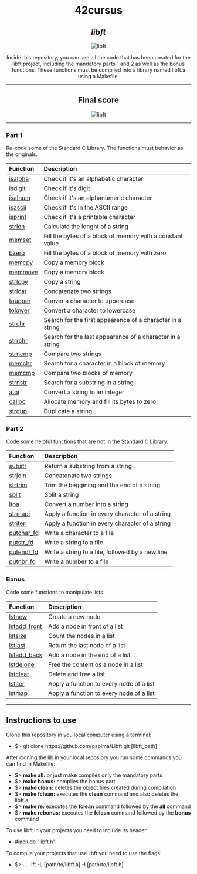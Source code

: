 <h1 align=center>
	<b>42cursus</b>
</h1>

<div align=center>
	<h2>
		<i>libft</i>
	</h2>
	<img src=https://github.com/gapima/Libft/assets/71856172/9adf2837-90cd-47fd-bb69-bbbfe74cb570 alt=libft badge/>
	<p align=center>
    		Inside this repository, you can see all the code that has been created for the libft project, including the mandatory parts 1 and 2 as well as the bonus functions. These functions must be compiled into a library named libft.a using a Makefile.
	</p>
</div>

---

<div align=center>
	<h2>
		Final score
	</h2>
	<img src=https://github.com/gapima/Libft/assets/71856172/37b2712f-5d11-49c8-a22d-dd829c3293e7 alt=libft grade/>
</div>

---

<h3 align=left>
    Part 1
</h3>
<p>
    Re-code some of the Standard C Library. The functions must behavior as the originals.
</p>

| Function | Description |
| :--- | :--- |
| [isalpha](https://github.com/gapima/Libft/blob/main/functions/ft_isalpha.c) | Check if it's an alphabetic character |
| [isdigit](https://github.com/gapima/Libft/blob/main/functions/ft_isdigit.c) | Check if it's digit |
| [isalnum](https://github.com/gapima/Libft/blob/main/functions/ft_isalnum.c) | Check if it's an alphanumeric character |
| [isascii](https://github.com/gapima/Libft/blob/main/functions/ft_isascii.c) | Check if it's in the ASCII range |
| [isprint](https://github.com/gapima/Libft/blob/main/functions/ft_isprint.c) | Check if it's a printable character |
| [strlen](https://github.com/gapima/Libft/blob/main/functions/ft_strlen.c) | Calculate the lenght of a string |
| [memset](https://github.com/gapima/Libft/blob/main/functions/ft_memset.c) | Fill the bytes of a block of memory with a constant value |
| [bzero](https://github.com/gapima/Libft/blob/main/functions/ft_bzero.c) | Fill the bytes of a block of memory with zero |
| [memcpy](https://github.com/gapima/Libft/blob/main/functions/ft_memcpy.c) | Copy a memory block |
| [memmove](https://github.com/gapima/Libft/blob/main/functions/ft_memmove.c) | Copy a memory block |
| [strlcpy](https://github.com/gapima/Libft/blob/main/functions/ft_strlcpy.c) | Copy a string |
| [strlcat](https://github.com/gapima/Libft/blob/main/functions/ft_strlcat.c) | Concatenate two strings |
| [toupper](https://github.com/gapima/Libft/blob/main/functions/ft_toupper.c) | Conver a character to uppercase |
| [tolower](https://github.com/gapima/Libft/blob/main/functions/ft_tolower.c) | Convert a character to lowercase |
| [strchr](https://github.com/gapima/Libft/blob/main/functions/ft_strchr.c) | Search for the first appearence of a character in a string |
| [strrchr](https://github.com/gapima/Libft/blob/main/functions/ft_strrchr.c) | Search for the last appearence of a character in a string |
| [strncmp](https://github.com/gapima/Libft/blob/main/functions/ft_strncmp.c) | Compare two strings |
| [memchr](https://github.com/gapima/Libft/blob/main/functions/ft_memchr.c) | Search for a character in a block of memory |
| [memcmp](https://github.com/gapima/Libft/blob/main/functions/ft_memcmp.c) | Compare two blocks of memory |
| [strnstr](https://github.com/gapima/Libft/blob/main/functions/ft_strnstr.c) | Search for a substring in a string |
| [atoi](https://github.com/gapima/Libft/blob/main/functions/ft_atoi.c) | Convert a string to an integer |
| [calloc](https://github.com/gapima/Libft/blob/main/functions/ft_calloc.c) | Allocate memory and fill its bytes to zero |
| [strdup](https://github.com/gapima/Libft/blob/main/functions/ft_strdup.c) | Duplicate a string |

<h3 align=left>
    Part 2
</h3>
<p>
    Code some helpful functions that are not in the Standard C Library.
</p>

| Function | Description |
| :--- | :--- |
| [substr](https://github.com/gapima/Libft/blob/main/functions/ft_substr.c) | Return a substring from a string |
| [strjoin](https://github.com/gapima/Libft/blob/main/functions/ft_strjoin.c) | Concatenate two strings |
| [strtrim](https://github.com/gapima/Libft/blob/main/functions/ft_strtrim.c) | Trim the beggining and the end of a string |
| [split](https://github.com/gapima/Libft/blob/main/functions/ft_split.c) | Split a string |
| [itoa](https://github.com/gapima/Libft/blob/main/functions/ft_itoa.c) | Convert a number into a string |
| [strmapi](https://github.com/gapima/Libft/blob/main/functions/ft_strmapi.c) | Apply a function in every character of a string |
| [striteri](https://github.com/gapima/Libft/blob/main/functions/ft_striteri.c) | Apply a function in every character of a string |
| [putchar_fd](https://github.com/gapima/Libft/blob/main/functions/ft_putchar_fd.c) | Write a character to a file |
| [putstr_fd](https://github.com/gapima/Libft/blob/main/functions/ft_putstr_fd.c) | Write a string to a file |
| [putendl_fd](https://github.com/gapima/Libft/blob/main/functions/ft_putendl_fd.c) | Write a string to a file, followed by a new line |
| [putnbr_fd](https://github.com/gapima/Libft/blob/main/functions/ft_putnbr_fd.c) | Write a number to a file |

<h3 align=left>
    Bonus
</h3>
<p>
    Code some functions to manipulate lists.
</p>

| Function | Description |
| :--- | :--- |
| [lstnew](https://github.com/gapima/Libft/blob/main/functions/ft_lstnew.c) | Create a new node |
| [lstadd_front](https://github.com/gapima/Libft/blob/main/functions/ft_lstadd_front.c) | Add a node in front of a list |
| [lstsize](https://github.com/gapima/Libft/blob/main/functions/ft_lstsize.c) | Count the nodes in a list |
| [lstlast](https://github.com/gapima/Libft/blob/main/functions/ft_lstlast.c) | Return the last node of a list |
| [lstadd_back](https://github.com/gapima/Libft/blob/main/functions/ft_lstadd_back.c) | Add a node in the end of a list |
| [lstdelone](https://github.com/gapima/Libft/blob/main/functions/ft_lstdelone.c) | Free the content os a node in a list |
| [lstclear](https://github.com/gapima/Libft/blob/main/functions/ft_lstclear.c) | Delete and free a list |
| [lstiter](https://github.com/gapima/Libft/blob/main/functions/ft_lstiter.c) | Apply a function to every node of a list |
| [lstmap](https://github.com/gapima/Libft/blob/main/functions/ft_lstmap.c) | Apply a function to every node of a list |

---

<h2>
    Instructions to use
</h2>
Clone this repository in you local computer using a terminal:
<ul>
	<li>$> git clone https://github.com/gapima/Libft.git [libft_path]</li>
</ul>
		
After cloning the lib in your local reposiory you run some commands you can find in Makefile:
<ul>
	<li>$> <b>make all:</b> or just <b>make</b> compiles only the mandatory parts</li>
	<li>$> <b>make bonus:</b> compiles the bonus part</li>
	<li>$> <b>make clean:</b> deletes the object files created during compilation</li>
	<li>$> <b>make fclean:</b> executes the <b>clean</b> command and also deletes the libft.a</li>
	<li>$> <b>make re:</b> executes the <b>fclean</b> command followed by the <b>all</b> command</li>
	<li>$> <b>make rebonus:</b> executes the <b>fclean</b> command followed by the <b>bonus</b> command</li>
</ul>
To use libft in your projects you need to include its header:
<ul>
	<li>#include "libft.h"</li>
</ul>

To compile your projects that use libft you need to use the flags:
<ul>
	<li>$> ... -lft -L [path/to/libft.a] -I [path/to/libft.h]</li>
</ul>
